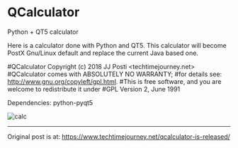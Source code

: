 # QCalculator
Python + QT5 calculator

Here is a calculator done with Python and QT5. This calculator will become PostX Gnu/Linux default and replace the current Java based one.

#QCalculator Copyright (c) 2018 JJ Posti <techtimejourney.net>
#QCalculator comes with ABSOLUTELY NO WARRANTY;
#for details see: http://www.gnu.org/copyleft/gpl.html.
#This is free software, and you are welcome to redistribute it under
#GPL Version 2, June 1991

Dependencies: python-pyqt5

![calc](https://user-images.githubusercontent.com/29865797/39462755-26e388ec-4d03-11e8-9877-34c68e76f74d.jpg)



______________
Original post is at: https://www.techtimejourney.net/qcalculator-is-released/
